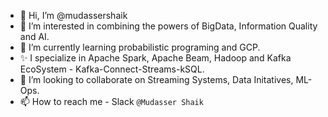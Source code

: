 - 👋 Hi, I’m @mudassershaik
- 👀 I’m interested in combining the powers of BigData, Information Quality and AI. 
- 🌱 I’m currently learning probabilistic programing and GCP.
- ✨ I specialize in Apache Spark, Apache Beam, Hadoop and Kafka EcoSystem - Kafka-Connect-Streams-kSQL.
- 💞️ I’m looking to collaborate on Streaming Systems, Data Initatives, ML-Ops.
- 📫 How to reach me - Slack `@Mudasser Shaik`

<!---
mudassershaik/mudassershaik is a ✨ special ✨ repository because its `README.md` (this file) appears on your GitHub profile.
You can click the Preview link to take a look at your changes.
--->
